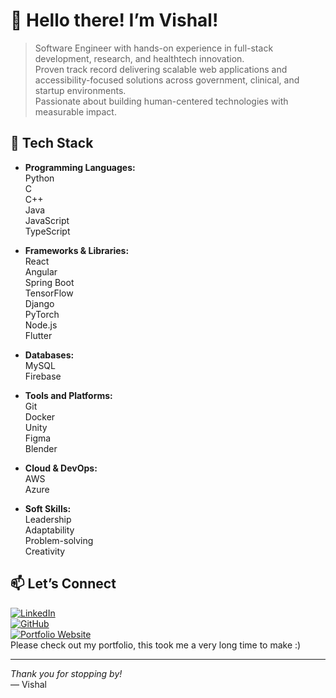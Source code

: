 # 👋 Hello there! I’m **Vishal!**

> Software Engineer with hands-on experience in full-stack development, research, and healthtech innovation.  
> Proven track record delivering scalable web applications and accessibility-focused solutions across government, clinical, and startup environments.  
> Passionate about building human-centered technologies with measurable impact.

## 🚀 Tech Stack
- **Programming Languages:**  
  Python  
  C  
  C++  
  Java  
  JavaScript  
  TypeScript

- **Frameworks & Libraries:**  
  React  
  Angular  
  Spring Boot  
  TensorFlow  
  Django  
  PyTorch  
  Node.js  
  Flutter

- **Databases:**  
  MySQL  
  Firebase

- **Tools and Platforms:**  
  Git  
  Docker  
  Unity  
  Figma  
  Blender

- **Cloud & DevOps:**  
  AWS  
  Azure

- **Soft Skills:**  
  Leadership  
  Adaptability  
  Problem-solving  
  Creativity

## 📫 Let’s Connect

[![LinkedIn](https://img.shields.io/badge/-LinkedIn-blue?style=flat&logo=linkedin)](https://linkedin.com/in/vishaljeyaram)  
[![GitHub](https://img.shields.io/badge/-GitHub-gray?style=flat&logo=github)](https://github.com/VishalJeyaram)  
[![Portfolio Website](https://img.shields.io/badge/🔗-Portfolio-blue?style=flat&logo=google-chrome)](https://vishaljeyaram-portfolio.netlify.app/)              
Please check out my portfolio, this took me a very long time to make :)

---

*Thank you for stopping by!*  
— Vishal  

